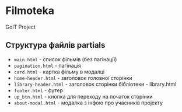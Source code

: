 # Filmoteka
GoIT Project

## Структура файлів partials
- `main.html` - список фільмів (без пагінації)
- `pagination.html` - пагінація
- `card.html` - картка фільму в модалці
- `home-header.html` - заголовок головної сторінки
- `library-header.html` - заголовок сторінки бібліотеки - library.html
- `footer.html` - футер
- `up_btn.html` - кнопка для переходу на початок сторінки
- `about-modal.html` - модалка з інфою про учасників проjекту